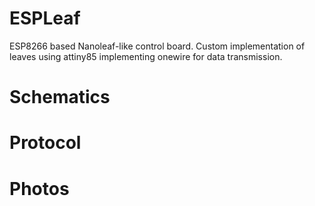 # ESPLeaf
ESP8266 based Nanoleaf-like control board. Custom implementation of leaves using attiny85 implementing onewire for data transmission.
# Schematics

# Protocol

# Photos
